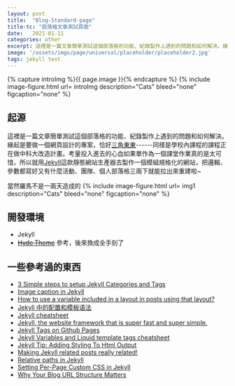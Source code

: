```yaml
---
layout: post
title:  "Blog-Standard-page"
title-tc: "部落格文章測試頁面"
date:   2021-01-11
categories: other
excerpt: 這裡是一篇文章簡單測試這個部落格的功能、紀錄製作上遇到的問題和如何解決。緣起是要做一個網頁設計的專案……
image: '/assets/imgs/page/universal/placeholder/placeholder2.jpg'
tags: jekyll test
---
```





{% capture introImg %}{{ page.image }}{% endcapture %}
{% include image-figure.html url= introImg description="Cats" bleed="none" figcaption="none" %}

## 起源
這裡是一篇文章簡單測試這個部落格的功能、紀錄製作上遇到的問題和如何解決。緣起是要做一個網頁設計的專案，恰好[三角東東]({{base}}/about)------同樣是學校內課程的課程正在做中科大改造計畫。考量投入進去的心血如果單作為一個課堂作業真的是太可惜，所以就用[Jekyll](https://jekyllrb.com/)這款靜態網站生產器去製作一個模組規格化的網站，把邏輯、參數都寫好又有什麼活動、團隊、個人部落格三兩下就能拉出來重建啦~

當然羅馬不是一兩天造成的
{% include image-figure.html url= img1 description="Cats" bleed="none" figcaption="none" %}

## 開發環境
-   Jekyll
-   <del>[Hyde Theme](https://github.com/poole/hyde)</del> 參考，後來換成全手刻了


## 一些參考過的東西
-   [3 Simple steps to setup Jekyll Categories and Tags](https://blog.webjeda.com/jekyll-categories/)
-   [Image caption in Jekyll](https://medium.com/@vilcins/image-caption-in-jekyll-5853b8e61b9d)
-   [How to use a variable included in a layout in posts using that layout?](https://stackoverflow.com/questions/37756964/how-to-use-a-variable-included-in-a-layout-in-posts-using-that-layout)
-   [Jekyll 中的配置和模板语法](https://gist.github.com/biezhi/f88be58ef4ae0f3741bb36ab8daa53c5)
-   [Jekyll cheatsheet](https://devhints.io/jekyll)
-   [Jekyll, the website framework that is super fast and super simple.](https://jekyllcodex.org/)
-   [Jekyll Tags on Github Pages](https://longqian.me/2017/02/09/github-jekyll-tag/)
-   [Jekyll Variables and Liquid template tags cheatsheet](https://simpleit.rocks/ruby/jekyll/templates/jekyll-variables-and-liquid-template-tags-cheatsheet/#paginator)
-   [Jekyll Tip: Adding Styling To Html Output](https://digitaldrummerj.me/styling-jekyll-markdown/)
-   [Making Jekyll related posts really related!](https://blog.webjeda.com/jekyll-related-posts/)
-   [Relative paths in Jekyll](https://ricostacruz.com/til/relative-paths-in-jekyll)
-   [Setting Per-Page Custom CSS in Jekyll](https://jreel.github.io/per-page-custom-css-in-jekyll/)
-   [Why Your Blog URL Structure Matters](https://www.tgroupmethod.com/blog/blog-url-structure/)
